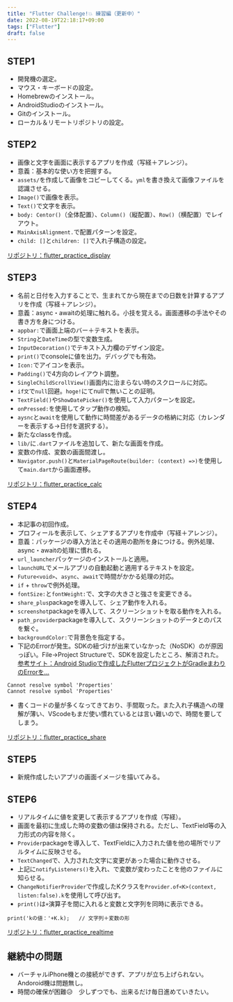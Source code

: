 ```yaml
---
title: "Flutter Challenge!💥 練習編（更新中）"
date: 2022-08-19T22:18:17+09:00
tags: ["Flutter"]
draft: false
---
```

## STEP1
- 開発機の選定。
- マウス・キーボードの設定。
- Homebrewのインストール。
- AndroidStudioのインストール。
- Gitのインストール。
- ローカル＆リモートリポジトリの設定。

## STEP2
- 画像と文字を画面に表示するアプリを作成（写経＋アレンジ）。
- 意義：基本的な使い方を把握する。
- `assets/`を作成して画像をコピーしてくる。`yml`を書き換えて画像ファイルを認識させる。
- `Image()`で画像を表示。
- `Text()`で文字を表示。
- `body: Centor()`（全体配置）、`Column()`（縦配置）、`Row()`（横配置）でレイアウト。
- `MainAxisAlignment.`で配置パターンを設定。
- `child: []`と`children: []`で入れ子構造の設定。  

[リポジトリ：flutter_practice_display](https://github.com/watobii/flutter_practice_display)

## STEP3
- 名前と日付を入力することで、生まれてから現在までの日数を計算するアプリを作成（写経＋アレンジ）。
- 意義：async・awaitの処理に触れる。小技を覚える。画面遷移の手法やその書き方を身につける。
- `appbar:`で画面上端のバー＋テキストを表示。
- `String`と`DateTime`の型で変数生成。
- `InputDecoration()`でテキスト入力欄のデザイン設定。
- `print()`でconsoleに値を出力。デバッグでも有効。
- `Icon:`でアイコンを表示。
- `Padding()`で4方向のレイアウト調整。
- `SingleChildScrollView()`画面内に治まらない時のスクロールに対応。
- `if文`で`null`回避。`hoge!`にてnullで無いことの証明。
-  `TextField()`や`ShowDatePicker()`を使用して入力パターンを設定。
- `onPressed:`を使用してタップ動作の検知。
- `aysnc`と`await`を使用して動作に時間差があるデータの格納に対応（カレンダーを表示する→日付を選択する）。
- 新たなclassを作成。
- `lib/`に`.dart`ファイルを追加して、新たな画面を作成。
- 変数の作成、変数の画面間渡し。
- `Navigator.push()`と`MaterialPageRoute(builder: (context) =>)`を使用して`main.dart`から画面遷移。  

[リポジトリ：flutter_practice_calc](https://github.com/watobii/flutter_practice_calc)

## STEP4
- 本記事の初回作成。
- プロフィールを表示して、シェアするアプリを作成中（写経＋アレンジ）。
- 意義：パッケージの導入方法とその適用の勘所を身につける。例外処理、async・awaitの処理に慣れる。
- `url_launcher`パッケージのインストールと適用。
- `launchURL`でメールアプリの自動起動と適用するテキストを設定。
- `Future<void>`、`async`、`await`で時間がかかる処理の対応。
- `if` + `throw`で例外処理。
- `fontSize:`と`fontWeight:`で、文字の大きさと強さを変更できる。
- `share_plus`packageを導入して、シェア動作を入れる。
- `screenshot`packageを導入して、スクリーンショットを取る動作を入れる。
- `path_provider`packageを導入して、スクリーンショットのデータとのパスを繋ぐ。
- `backgroundColor:`で背景色を指定する。
- 下記のErrorが発生。SDKの紐づけが出来ていなかった（NoSDK）のが原因っぽい。File→Project Structureで、SDKを設定したところ、解消された。  
[参考サイト：Android Studioで作成したFlutterプロジェクトがGradleまわりのErrorを...](https://shn-hsn.hatenablog.com/entry/2020/01/02/162242)
```none
Cannot resolve symbol 'Properties'
Cannot resolve symbol 'Properties'
```
- 書くコードの量が多くなってきており、手間取った。また入れ子構造への理解が薄い、VScodeもまだ使い慣れているとは言い難いので、時間を要してしまう。  

[リポジトリ：flutter_practice_share](https://github.com/watobii/flutter_practice_share)  

## STEP5
- 新規作成したいアプリの画面イメージを描いてみる。 

## STEP6
- リアルタイムに値を変更して表示するアプリを作成（写経）。
- 画面を最初に生成した時の変数の値は保持される。ただし、TextField等の入力形式の内容を除く。
- `Provider`packageを導入して、TextFieldに入力された値を他の場所でリアルタイムに反映させる。
- `TextChanged`で、入力された文字に変更があった場合に動作させる。
- 上記に`notifyListeners()`を入れ、で変数が変わったことを他のファイルに知らせる。
- `ChangeNotifierProvider`で作成したKクラスを`Provider.of<K>(context, listen:false).k`を使用して呼び出す。  
- `print()`は`+`演算子を間に入れると変数と文字列を同時に表示できる。
```
print('kの値：'+K.k);   // 文字列＋変数の形
```

[リポジトリ：flutter_practice_realtime](https://github.com/watobii/flutter_practice_realtime/settings)

## 継続中の問題
- バーチャルiPhone機との接続ができず、アプリが立ち上げられない。Andoroid機は問題無し。
- 時間の確保が困難😥　少しずつでも、出来るだけ毎日進めていきたい。